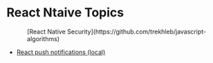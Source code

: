 # React Ntaive Topics
<ul>
<ol>
[React Native Security](https://github.com/trekhleb/javascript-algorithms)
</ol>
</ul>

- [React push notifications (local)](https://github.com/zo0r/react-native-push-notification)

